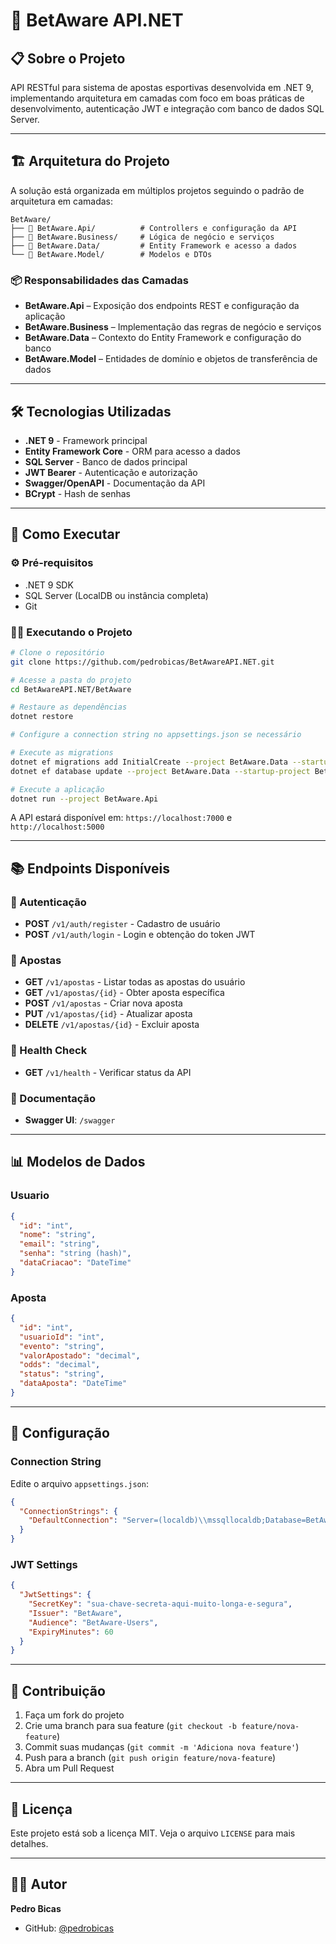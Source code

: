 # 🎯 BetAware API.NET

## 📋 Sobre o Projeto

API RESTful para sistema de apostas esportivas desenvolvida em .NET 9, implementando arquitetura em camadas com foco em boas práticas de desenvolvimento, autenticação JWT e integração com banco de dados SQL Server.

---

## 🏗️ Arquitetura do Projeto

A solução está organizada em múltiplos projetos seguindo o padrão de arquitetura em camadas:

```
BetAware/
├── 📁 BetAware.Api/          # Controllers e configuração da API
├── 📁 BetAware.Business/     # Lógica de negócio e serviços
├── 📁 BetAware.Data/         # Entity Framework e acesso a dados
└── 📁 BetAware.Model/        # Modelos e DTOs
```

### 📦 Responsabilidades das Camadas

- **BetAware.Api** – Exposição dos endpoints REST e configuração da aplicação
- **BetAware.Business** – Implementação das regras de negócio e serviços
- **BetAware.Data** – Contexto do Entity Framework e configuração do banco
- **BetAware.Model** – Entidades de domínio e objetos de transferência de dados

---

## 🛠️ Tecnologias Utilizadas

- **.NET 9** - Framework principal
- **Entity Framework Core** - ORM para acesso a dados
- **SQL Server** - Banco de dados principal
- **JWT Bearer** - Autenticação e autorização
- **Swagger/OpenAPI** - Documentação da API
- **BCrypt** - Hash de senhas

---

## 🚀 Como Executar

### ⚙️ Pré-requisitos

- .NET 9 SDK
- SQL Server (LocalDB ou instância completa)
- Git

### 🏃‍♂️ Executando o Projeto

```bash
# Clone o repositório
git clone https://github.com/pedrobicas/BetAwareAPI.NET.git

# Acesse a pasta do projeto
cd BetAwareAPI.NET/BetAware

# Restaure as dependências
dotnet restore

# Configure a connection string no appsettings.json se necessário

# Execute as migrations
dotnet ef migrations add InitialCreate --project BetAware.Data --startup-project BetAware.Api
dotnet ef database update --project BetAware.Data --startup-project BetAware.Api

# Execute a aplicação
dotnet run --project BetAware.Api
```

A API estará disponível em: `https://localhost:7000` e `http://localhost:5000`

---

## 📚 Endpoints Disponíveis

### 🔐 Autenticação
- **POST** `/v1/auth/register` - Cadastro de usuário
- **POST** `/v1/auth/login` - Login e obtenção do token JWT

### 🎰 Apostas
- **GET** `/v1/apostas` - Listar todas as apostas do usuário
- **GET** `/v1/apostas/{id}` - Obter aposta específica
- **POST** `/v1/apostas` - Criar nova aposta
- **PUT** `/v1/apostas/{id}` - Atualizar aposta
- **DELETE** `/v1/apostas/{id}` - Excluir aposta

### 💊 Health Check
- **GET** `/v1/health` - Verificar status da API

### 📖 Documentação
- **Swagger UI**: `/swagger`

---

## 📊 Modelos de Dados

### Usuario
```json
{
  "id": "int",
  "nome": "string",
  "email": "string",
  "senha": "string (hash)",
  "dataCriacao": "DateTime"
}
```

### Aposta
```json
{
  "id": "int",
  "usuarioId": "int",
  "evento": "string",
  "valorApostado": "decimal",
  "odds": "decimal",
  "status": "string",
  "dataAposta": "DateTime"
}
```

---

## 🔧 Configuração

### Connection String
Edite o arquivo `appsettings.json`:

```json
{
  "ConnectionStrings": {
    "DefaultConnection": "Server=(localdb)\\mssqllocaldb;Database=BetAwareDb;Trusted_Connection=true;MultipleActiveResultSets=true"
  }
}
```

### JWT Settings
```json
{
  "JwtSettings": {
    "SecretKey": "sua-chave-secreta-aqui-muito-longa-e-segura",
    "Issuer": "BetAware",
    "Audience": "BetAware-Users",
    "ExpiryMinutes": 60
  }
}
```

---

## 🤝 Contribuição

1. Faça um fork do projeto
2. Crie uma branch para sua feature (`git checkout -b feature/nova-feature`)
3. Commit suas mudanças (`git commit -m 'Adiciona nova feature'`)
4. Push para a branch (`git push origin feature/nova-feature`)
5. Abra um Pull Request

---

## 📄 Licença

Este projeto está sob a licença MIT. Veja o arquivo `LICENSE` para mais detalhes.

---

## 👨‍💻 Autor

**Pedro Bicas**
- GitHub: [@pedrobicas](https://github.com/pedrobicas)